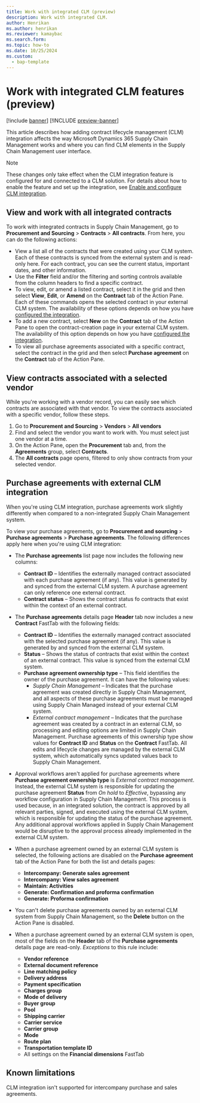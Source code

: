 ```yaml
---
title: Work with integrated CLM (preview)
description: Work with integrated CLM.
author: Henrikan
ms.author: henrikan
ms.reviewer: kamaybac
ms.search.form:
ms.topic: how-to
ms.date: 10/25/2024
ms.custom: 
  - bap-template
---
```


# Work with integrated CLM features (preview)

[!include [banner](../../includes/banner.md)]
[!INCLUDE [preview-banner](~/../shared-content/shared/preview-includes/preview-banner.md)]
<!-- KFM: Preview until 10.0.43 GA  -->

This article describes how adding contract lifecycle management (CLM) integration affects the way Microsoft Dynamics 365 Supply Chain Management works and where you can find CLM elements in the Supply Chain Management user interface.

> [!NOTE]
> These changes only take effect when the CLM integration feature is configured for and connected to a CLM solution. For details about how to enable the feature and set up the integration, see [Enable and configure CLM integration](developer/clm-enable.md).

## View and work with all integrated contracts

To work with integrated contracts in Supply Chain Management, go to **Procurement and Sourcing** \> **Contracts** \> **All contracts**. From here, you can do the following actions:

- View a list all of the contracts that were created using your CLM system. Each of these contracts is synced from the external system and is read-only here. For each contract, you can see the current status, important dates, and other information.
- Use the **Filter** field and/or the filtering and sorting controls available from the column headers to find a specific contract.
- To view, edit, or amend a listed contract, select it in the grid and then select **View**, **Edit**, or **Amend** on the **Contract** tab of the Action Pane. Each of these commands opens the selected contract in your external CLM system. The availability of these options depends on how you have [configured the integration](developer/clm-enable.md).
- To add a new contract, select **New** on the **Contract** tab of the Action Pane to open the contract-creation page in your external CLM system. The availability of this option depends on how you have [configured the integration](developer/clm-enable.md).
- To view all purchase agreements associated with a specific contract, select the contract in the grid and then select **Purchase agreement** on the **Contract** tab of the Action Pane.

## View contracts associated with a selected vendor

While you're working with a vendor record, you can easily see which contracts are associated with that vendor. To view the contracts associated with a specific vendor, follow these steps.

1. Go to **Procurement and Sourcing** \> **Vendors** \> **All vendors**
1. Find and select the vendor you want to work with. You must select just one vendor at a time.
1. On the Action Pane, open the **Procurement** tab and, from the **Agreements** group, select **Contracts**.
1. The **All contracts** page opens, filtered to only show contracts from your selected vendor.

## Purchase agreements with external CLM integration

When you're using CLM integration, purchase agreements work slightly differently when compared to a non-integrated Supply Chain Management system.

To view your purchase agreements, go to **Procurement and sourcing** \> **Purchase agreements** \> **Purchase agreements**. The following differences apply here when you're using CLM integration:

- The **Purchase agreements** list page now includes the following new columns:
    - **Contract ID** – Identifies the externally managed contract associated with each purchase agreement (if any). This value is generated by and synced from the external CLM system. A purchase agreement can only reference one external contract.
    - **Contract status** – Shows the contract status fo contracts that exist within the context of an external contract. <!-- KFM: I don't see this here. Remove? -->

- The **Purchase agreements** details page **Header** tab now includes a new **Contract** FastTab with the following fields:
    - **Contract ID** – Identifies the externally managed contract associated with the selected purchase agreement (if any). This value is generated by and synced from the external CLM system.
    - **Status** – Shows the status of contracts that exist within the context of an external contract. This value is synced from the external CLM system.
    - **Purchase agreement ownership type** – This field identifies the owner of the purchase agreement. It can have the following values:
        - *Supply Chain Management* – Indicates that the purchase agreement was created directly in Supply Chain Management, and all aspects of these purchase agreements must be managed using Supply Chain Managed instead of your external CLM system.
        - *External contract management* – Indicates that the purchase agreement was created by a contract in an external CLM, so processing and editing options are limited in Supply Chain Management. Purchase agreements of this ownership type show values for **Contract ID** and **Status** on the **Contract** FastTab. All edits and lifecycle changes are managed by the external CLM system, which automatically syncs updated values back to Supply Chain Management.

- Approval workflows aren't applied for purchase agreements where **Purchase agreement ownership type** is *External contract management*. Instead, the external CLM system is responsible for updating the purchase agreement **Status** from *On hold* to *Effective*, bypassing any workflow configuration in Supply Chain Management. This process is used because, in an integrated solution, the contract is approved by all relevant parties, signed, and executed using the external CLM system, which is responsible for updating the status of the purchase agreement. Any additional approval workflows applied in Supply Chain Management would be disruptive to the approval process already implemented in the external CLM system.

- When a purchase agreement owned by an external CLM system is selected, the following actions are disabled on the **Purchase agreement** tab of the Action Pane for both the list and details pages:
    - **Intercompany: Generate sales agreement**
    - **Intercompany: View sales agreement**
    - **Maintain: Activities**
    - **Generate: Confirmation and proforma confirmation**
    - **Generate: Proforma confirmation**

- You can't delete purchase agreements owned by an external CLM system from Supply Chain Management, so the **Delete** button on the Action Pane is disabled.

- When a purchase agreement owned by an external CLM system is open, most of the fields on the **Header** tab of the **Purchase agreements** details page are read-only. *Exceptions* to this rule include:
    - **Vendor reference**
    - **External document reference**
    - **Line matching policy**
    - **Delivery address**
    - **Payment specification**
    - **Charges group**
    - **Mode of delivery**
    - **Buyer group**
    - **Pool**
    - **Shipping carrier**
    - **Carrier service**
    - **Carrier group**
    - **Mode**
    - **Route plan**
    - **Transportation template ID**
    - All settings on the **Financial dimensions** FastTab

## Known limitations

CLM integration isn't supported for intercompany purchase and sales agreements.